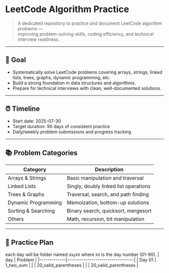 # LeetCode Algorithm Practice

> A dedicated repository to practice and document LeetCode algorithm problems —  
> improving problem-solving skills, coding efficiency, and technical interview readiness.

---

## 🎯 Goal

- Systematically solve LeetCode problems covering arrays, strings, linked lists, trees, graphs, dynamic programming, etc.
- Build a strong foundation in data structures and algorithms.
- Prepare for technical interviews with clean, well-documented solutions.

---

## ⏰ Timeline

- Start date: 2025-07-30
- Target duration: 90 days of consistent practice
- Daily/weekly problem submissions and progress tracking

---

## 📚 Problem Categories

| Category        | Description                             |
|-----------------|---------------------------------------|
| Arrays & Strings | Basic manipulation and traversal      |
| Linked Lists    | Singly, doubly linked list operations |
| Trees & Graphs  | Traversal, search, and path finding   |
| Dynamic Programming | Memoization, bottom-up solutions   |
| Sorting & Searching | Binary search, quicksort, mergesort |
| Others          | Math, recursion, bit manipulation     |

---

## 📅 Practice Plan
each day will be folder named `dayXX` where `XX` is the day number (01-90).
| day         | Problem                        |
|-------------|---------------------------------|
| Day 01      | 1_two_sum                       |
|             | 20_valid_parentheses            |
|             | 20_valid_parentheses            |

